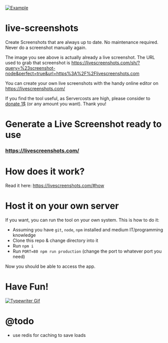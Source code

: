 [![Example](https://livescreenshots.com/sh/?query=%23screenshot-node&perfect=true&url=https%3A%2F%2Flivescreenshots.com&foo=bar)](https://livescreenshots.com/sh/?query=%23screenshot-node&perfect=true&url=https%3A%2F%2Flivescreenshots.com)

# live-screenshots

Create Screenshots that are always up to date. No maintenance required.  
Never do a screenshot manually again.

The image you see above is actually already a live screenshot. The URL used to grab that screenshot is https://livescreenshots.com/sh/?query=%23screenshot-node&perfect=true&url=https%3A%2F%2Flivescreenshots.com

You can create your own live screenshots with the handy online editor on https://livescreenshots.com/

If you find the tool useful, as Servercosts are high, please consider to [donate 1\$](https://paypal.me/kleinanzeigen3) (or any amount you want). Thank you!

# Generate a Live Screenshot ready to use

### https://livescreenshots.com/

# How does it work?

Read it here: https://livescreenshots.com/#how

# Host it on your own server

If you want, you can run the tool on your own system. This is how to do it:

- Assuming you have `git`, `node`, `npm` installed and medium IT/programming knowledge
- Clone this repo & change directory into it
- Run `npm i`
- Run `PORT=80 npm run production` (change the port to whatever port you need)

Now you should be able to access the app.

# Have Fun!

[![Typewriter Gif](https://thibaultjanbeyer.github.io/DragSelect/typewriter.gif)](http://thibaultjanbeyer.com/)

# @todo

- use redis for caching to save loads
